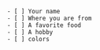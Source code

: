      - [ ] Your name
     - [ ] Where you are from
     - [ ] A favorite food
     - [ ] A hobby
     - [ ] colors

